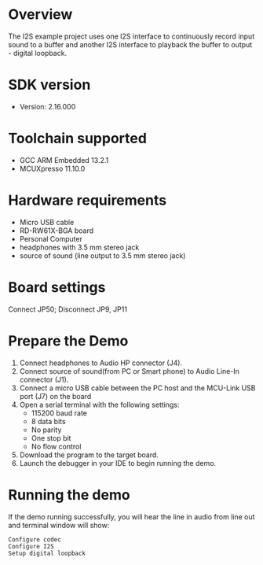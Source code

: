Overview
========

The I2S example project uses one I2S interface to continuously record input sound to a buffer
and another I2S interface to playback the buffer to output - digital loopback.

SDK version
===========
- Version: 2.16.000

Toolchain supported
===================
- GCC ARM Embedded  13.2.1
- MCUXpresso  11.10.0

Hardware requirements
=====================
- Micro USB cable
- RD-RW61X-BGA board
- Personal Computer
- headphones with 3.5 mm stereo jack
- source of sound (line output to 3.5 mm stereo jack)


Board settings
==============
Connect JP50; Disconnect JP9, JP11

Prepare the Demo
================
1.  Connect headphones to Audio HP connector (J4).
2.  Connect source of sound(from PC or Smart phone) to Audio Line-In connector (J1).
3.  Connect a micro USB cable between the PC host and the MCU-Link USB port (J7) on the board
4.  Open a serial terminal with the following settings:
    - 115200 baud rate
    - 8 data bits
    - No parity
    - One stop bit
    - No flow control
5.  Download the program to the target board.
6.  Launch the debugger in your IDE to begin running the demo.

Running the demo
================
If the demo running successfully, you will hear the line in audio from line out and terminal window will show:
~~~~~~~~~~~~~~~~~~~~~~~~~~~~~~~~~~~
Configure codec
Configure I2S
Setup digital loopback
~~~~~~~~~~~~~~~~~~~~~~~~~~~~~~~~~~~

